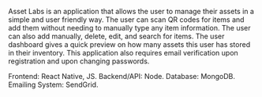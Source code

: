 Asset Labs is an application that allows the user to manage their assets in a simple and user friendly way. The user can scan QR codes for items and add them without needing to manually type any item information. The user can also add manually, delete, edit, and search for items. The user dashboard gives a quick preview on how many assets this user has stored in their inventory. This application also requires email verification upon registration and upon changing passwords.

Frontend: React Native, JS.
Backend/API: Node.
Database: MongoDB.
Emailing System: SendGrid.
